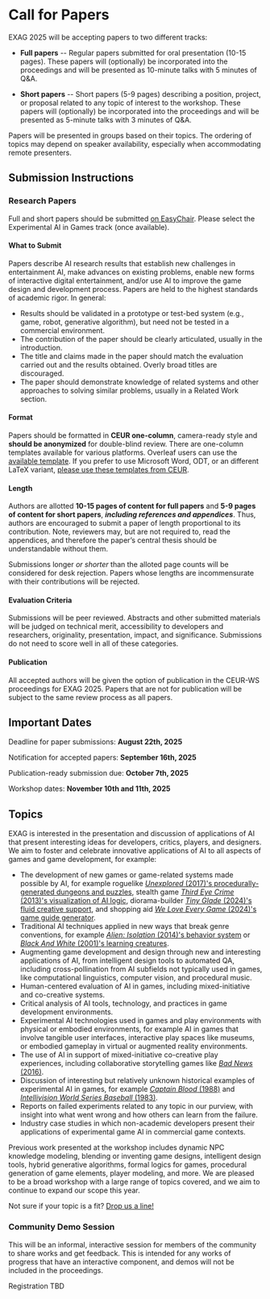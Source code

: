 # Call for Papers

EXAG 2025 will be accepting papers to two different tracks:

* **Full papers** -- Regular papers submitted for oral presentation (10-15 pages). These papers will (optionally) be incorporated into the proceedings and will be presented as 10-minute talks with 5 minutes of Q&A.

* **Short papers** -- Short papers (5-9 pages) describing a position, project, or proposal related to any topic of interest to the workshop. These papers will (optionally) be incorporated into the proceedings and will be presented as 5-minute talks with 3 minutes of Q&A.

Papers will be presented in groups based on their topics. The ordering of topics may depend on speaker availability,
especially when accommodating remote presenters.

## Submission Instructions

### Research Papers

Full and short papers should be submitted [on EasyChair](https://easychair.org/my/conference?conf=aiide24). Please select the Experimental AI in Games track (once available).

#### What to Submit

Papers describe AI research results that establish new challenges in entertainment AI, make advances on existing problems, enable new forms of interactive digital entertainment, and/or use AI to improve the game design and development process.  Papers are held to the highest standards of academic rigor. In general:

* Results should be validated in a prototype or test-bed system (e.g., game, robot, generative algorithm), but need not be tested in a commercial environment.
* The contribution of the paper should be clearly articulated, usually in the introduction.
* The title and claims made in the paper should match the evaluation carried out and the results obtained. Overly broad titles are discouraged.
* The paper should demonstrate knowledge of related systems and other approaches to solving similar problems, usually in a Related Work section.

#### Format

Papers should be formatted in **CEUR one-column**, camera-ready style and **should be anonymized** for double-blind review. There are one-column templates available for various platforms. Overleaf users can use the [available template](https://www.overleaf.com/latex/templates/template-for-submissions-to-ceur-workshop-proceedings-ceur-ws-dot-org/hpvjjzhjxzjk). If you prefer to use Microsoft Word, ODT, or an different LaTeX variant, [please use these templates from CEUR](http://ceur-ws.org/Vol-XXX/CEURART.zip).

#### Length

Authors are allotted **10-15 pages of content for full papers** and **5-9 pages of content for short papers**, ***including references and appendices***. Thus, authors are encouraged to submit a paper of length proportional to its contribution. Note, reviewers may, but are not required to, read the appendices, and therefore the paper’s central thesis should be understandable without them.

Submissions longer *or shorter* than the alloted page counts will be considered for desk rejection. Papers whose lengths are incommensurate with their contributions will be rejected.

#### Evaluation Criteria

Submissions will be peer reviewed. Abstracts and other submitted materials will be judged on technical merit, accessibility to developers and researchers, originality, presentation, impact, and significance. Submissions do not need to score well in all of these categories.

#### Publication

All accepted authors will be given the option of publication in the CEUR-WS proceedings for EXAG 2025. Papers that are not for publication will be subject to the same review process as all papers.

## Important Dates

Deadline for paper submissions: **August 22th, 2025**

Notification for accepted papers: **September 16th, 2025**

Publication-ready submission due: **October 7th, 2025**

Workshop dates: **November 10th and 11th, 2025**

## Topics

EXAG is interested in the presentation and discussion of applications of AI that present interesting ideas for developers, critics, players, and designers. We aim to foster and celebrate innovative applications of AI to all aspects of games and game development, for example:

* The development of new games or game-related systems made possible by AI, for example roguelike [*Unexplored* (2017)'s  procedurally-generated dungeons and puzzles](https://www.boristhebrave.com/2021/04/10/dungeon-generation-in-unexplored/), stealth game [*Third Eye Crime* (2013)'s visualization of AI logic](https://doi.org/10.1609/aiide.v9i1.12663), diorama-builder [*Tiny Glade* (2024)'s  fluid creative support](https://80.lv/articles/exclusive-tiny-glade-developers-discuss-bevy-proceduralism-publishers-cozy-games/), and shopping aid [*We Love Every Game* (2024)'s game guide generator](https://www.totallyhuman.io/blog/uncovering-steams-hidden-genres).
* Traditional AI techniques applied in new ways that break genre conventions, for example [*Alien: Isolation* (2014)'s behavior system](https://www.gamedeveloper.com/design/revisiting-the-ai-of-alien-isolation) or [*Black And White* (2001)'s learning creatures](rishabnborah.medium.com/black-white-a-game-of-reinforcement-learning-3e0eacab936).
* Augmenting game development and design through new and interesting applications of AI, from intelligent design tools to automated QA, including cross-pollination from AI subfields not typically used in games, like computational linguistics, computer vision, and procedural music.
* Human-centered evaluation of AI in games, including mixed-initiative and co-creative systems.
* Critical analysis of AI tools, technology, and practices in game development environments.
* Experimental AI technologies used in games and play environments with physical or embodied environments, for example AI in games that involve tangible user interfaces, interactive play spaces like museums, or embodied gameplay in virtual or augmented reality environments.
* The use of AI in support of mixed-initiative co-creative play experiences, including collaborative storytelling games like [*Bad News* (2016)](https://doi.org/10.1145/2851581.2890375).
* Discussion of interesting but relatively unknown historical examples of experimental AI in games, for example [*Captain Blood* (1988)](https://www.eurogamer.net/the-story-of-captain-blood-the-atari-st-classic-in-which-you-track-down-and-murder-your-clones-five-times) and [*Intellivision World Series Baseball* (1983)](https://web.archive.org/web/20170422133502/http://www.intellivisionlives.com/bluesky/games/credits/ecs.shtml#Anchor-World-52700).
* Reports on failed experiments related to any topic in our purview, with insight into what went wrong and how others can learn from the failure.
* Industry case studies in which non-academic developers present their applications of experimental game AI in commercial game contexts.

Previous work presented at the workshop includes dynamic NPC knowledge modeling, blending or inventing game designs, intelligent design tools, hybrid generative algorithms, formal logics for games, procedural generation of game elements, player modeling, and more. We are pleased to be a broad workshop with a large range of topics covered, and we aim to continue to expand our scope this year.

Not sure if your topic is a fit? [Drop us a line!](https://www.exag.org/committee)

### Community Demo Session

This will be an informal, interactive session for members of the community to share works and get feedback. This is intended for any works of progress that have an interactive component, and demos will not be included in the proceedings.

<!-- [Register to participate in the community demo session]() -->
Registration TBD

